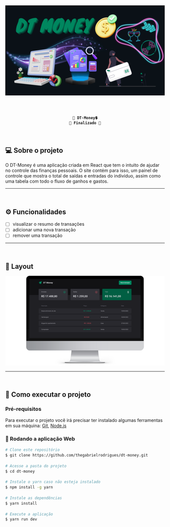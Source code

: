 <h1 align="center">
  <img alt="Banner" src="./assets/banner.png">
</h1>

<br>

<h4 align="center">

    🚧 DT-Money💲
    🚧 Finalizado 🙌
</h4>

<br>

## 💻 Sobre o projeto
O DT-Money é uma aplicação criada em React que tem o intuito de ajudar no controle das finanças pessoais. O site contém para isso, um painel de controle que mostra o total de saídas e entradas do indivíduo, assim como uma tabela com todo o fluxo de ganhos e gastos.

---
<br>

## ⚙️ Funcionalidades
- [ ] visualizar o resumo de transações
- [ ] adicionar uma nova transação
- [ ] remover uma transação

---
<br>

## 🎨 Layout
<div align="center">
  <img alt="DT-Money" src="./assets/dt-money.png">
</div>

---
<br>

## 🚀 Como executar o projeto

### Pré-requisitos
Para executar o projeto você irá precisar ter instalado algumas ferramentas em sua máquina:
[Git](https://git-scm.com/), [Node.js](https://nodejs.org/)

### 🏁 Rodando a aplicação Web
```bash
# Clone este repositório
$ git clone https://github.com/thegabrielrodrigues/dt-money.git

# Acesse a pasta do projeto
$ cd dt-money

# Instale o yarn caso não esteja instalado
$ npm install -g yarn

# Instale as dependências
$ yarn install

# Execute a aplicação
$ yarn run dev
```
